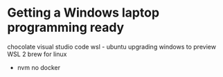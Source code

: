 # Getting a Windows laptop programming ready

chocolate
visual studio code
wsl - ubuntu
upgrading windows to preview WSL 2
brew for linux
- nvm
no docker
